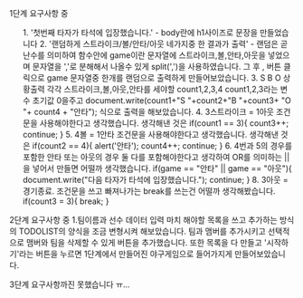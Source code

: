 1단계 요구사항 중
	<ul>1. '첫번째 타자가 타석에 입장했습니다.'
	- body란에 h1사이즈로 문장을 만들었습니다
	2. '랜덤하게 스트라이크/볼/안타/아웃 네가지중 한 결과가 출력'
	- 랜덤은 곧 난수를 의미하여 함수안에 game이란 문자열에
	스트라이크,볼,안타,아웃을 넣었으며 문자열을  ','로 분해해서 나올수 있게
	split(',')을 사용하였습니다.
	그 후 , 버튼 클릭으로 game 문자열중 한개를 랜덤으로 출력하게
	만들어보았습니다.
	3. S B O 상황출력
	각각 스트라이크,볼,아웃,안타를 세야할 count1,2,3,4 count1,2,3라는 변수 초기값 0을주고
	document.write(count1+"S "+count2+"B "+count3+ "O "+ count4 + "안타"); 식으로 출력을 해보았습니다.
	4. 3스트라이크 = 1아웃
	조건문을 사용해야한다고 생각했습니다.
	생각해낸 것은 if(count1 == 3){
			count3++;
			continue;
		       }
	5. 4볼 = 1안타
	조건문을 사용해야한다고 생각했습니다.
	생각해낸 것은 if(count2 == 4){
			alert('안타');
			count4++;
			continue;
		       }
	6. 4번과 5의 경우를 포함한 안타 또는 아웃의 경우
	둘 다를 포함해야한다고 생각하여 OR를 의미하는 ||을 넣어서 만들면 어떨까 생각했습니다.
            			if(game == "안타" || game == "아웃"){
                		     document.write("다음 타자가 타석에 입장했습니다.");
                		     continue;
            			}
	8. 3아웃 = 경기종료.
	조건문을 쓰고 빠져나가는 break를 쓰는건 어떨까 생각해봤습니다.
			if(count3 = 3){
			    break;
			}</ul>
2단계 요구사항 중
	1.팀이름과 선수 데이터 입력
	마치 해야할 목록을 쓰고 추가하는 방식의 TODOLIST의 양식을 조금 변형시켜 해보았습니다.
	팀과 맴버를 추가시키고 선택적으로 맴버와 팀을 삭제할 수 있게 버튼을 추가했습니다.
	또한 목록을 다 만들고 '시작하기'라는 버튼을 누르면 1단계에서 만들어진 야구게임으로 들어가지게 만들어보았습니다.

3단계 요구사항까진 못했습니다 ㅠ...
